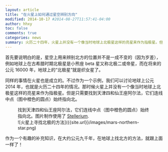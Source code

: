 ```yaml
---
layout: article
title: "在火星上如何通过星空辨别方向"
modified: 2014-10-17 #2014-08-27T11:57:41-04:00
author: hhxy
toc: false
comments: true
categories: news
summary: 火历二十四年，火星上并没有一个像当时地球上北极星这样的亮星来作为指极星。但是只需要找到天津四和仙王座阿尔法，它们连线中点始终指向北。
---
```




首先要说明白的是，星空上用来辨别北方的位置并不是一成不变的（因为岁差），例如地球上在古希腊时期北极星是小熊座 beta 星又称北极二或帝星，而在将来的公元 16000 年，地球上的“北极星”就是织女星了。

同样的事情在火星也是成立的。不过作为一个示例，我们可以讨论地球上公元 2014 年，也就是火历二十四年的情况。那时候火星上并没有一个像当时地球上北极星这样的亮星来作为指极星。但是只需要找到天津四和仙王座阿尔法，它们连线中点（图中橙色的圆点）始终指向北。

<figure markdown="1">
<figcaption>
找到天津四和仙王座阿尔法，它们连线中点（图中橙色的圆点）始终指向北。图片制作使用了 <a href="http://www.stellarium.org/" target="_blank">Stellerium</a>.
</figcaption>
![火星上寻找北极的方法]({{site.url}}/images/mars-northern-star.png)
</figure>

作为一个有趣的补充知识，在大约公元九千年，在地球上找北方的方法，就跟上面一样了！
